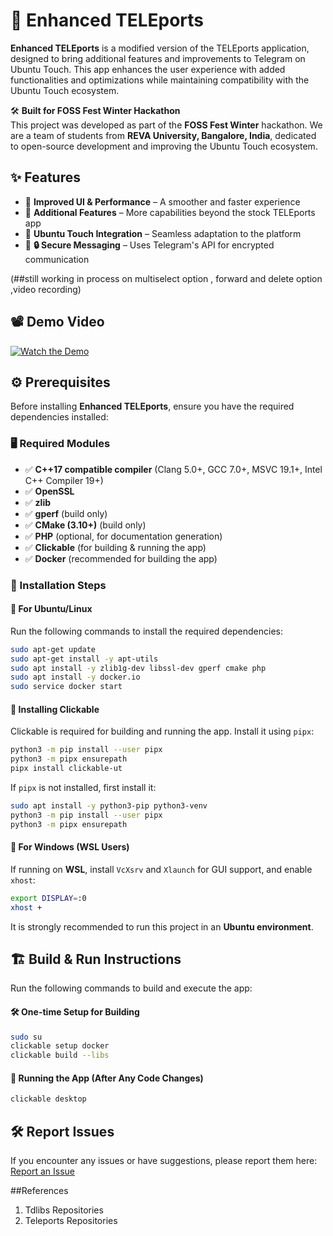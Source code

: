 # 🚀 Enhanced TELEports
**Enhanced TELEports** is a modified version of the TELEports application, designed to bring additional features and improvements to Telegram on Ubuntu Touch. This app enhances the user experience with added functionalities and optimizations while maintaining compatibility with the Ubuntu Touch ecosystem.

🛠️ **Built for FOSS Fest Winter Hackathon**  
This project was developed as part of the **FOSS Fest Winter** hackathon. We are a team of students from **REVA University, Bangalore, India**, dedicated to open-source development and improving the Ubuntu Touch ecosystem.

## ✨ Features
- 🔹 **Improved UI & Performance** – A smoother and faster experience
- 🔹 **Additional Features** – More capabilities beyond the stock TELEports app
- 🔹 **Ubuntu Touch Integration** – Seamless adaptation to the platform
- 🔹 **🔒 Secure Messaging** – Uses Telegram's API for encrypted communication

(##still working in process on multiselect option , forward and delete option ,video recording)

## 📽️ Demo Video
[![Watch the Demo](https://img.youtube.com/vi/kD_YSsya2FQ/0.jpg)](https://youtu.be/kD_YSsya2FQ?si=cjssnk7oqI09fgR5)

## ⚙️ Prerequisites

Before installing **Enhanced TELEports**, ensure you have the required dependencies installed:

### 🖥️ Required Modules
- ✅ **C++17 compatible compiler** (Clang 5.0+, GCC 7.0+, MSVC 19.1+, Intel C++ Compiler 19+)
- ✅ **OpenSSL**
- ✅ **zlib**
- ✅ **gperf** (build only)
- ✅ **CMake (3.10+)** (build only)
- ✅ **PHP** (optional, for documentation generation)
- ✅ **Clickable** (for building & running the app)
- ✅ **Docker** (recommended for building the app)

### 🔧 Installation Steps
#### 🔹 **For Ubuntu/Linux**
Run the following commands to install the required dependencies:
```bash
sudo apt-get update
sudo apt-get install -y apt-utils
sudo apt install -y zlib1g-dev libssl-dev gperf cmake php
sudo apt install -y docker.io
sudo service docker start
```

#### 🔹 **Installing Clickable**
Clickable is required for building and running the app. Install it using `pipx`:
```bash
python3 -m pip install --user pipx
python3 -m pipx ensurepath
pipx install clickable-ut
```
If `pipx` is not installed, first install it:
```bash
sudo apt install -y python3-pip python3-venv
python3 -m pip install --user pipx
python3 -m pipx ensurepath
```

#### 🔹 **For Windows (WSL Users)**
If running on **WSL**, install `VcXsrv` and `Xlaunch` for GUI support, and enable `xhost`:
```bash
export DISPLAY=:0
xhost +
```
It is strongly recommended to run this project in an **Ubuntu environment**.

## 🏗️ Build & Run Instructions
Run the following commands to build and execute the app:

#### 🛠️ **One-time Setup for Building**
```bash
sudo su
clickable setup docker
clickable build --libs
```

#### 🚀 **Running the App (After Any Code Changes)**
```bash
clickable desktop
```

## 🛠️ Report Issues
If you encounter any issues or have suggestions, please report them here: [Report an Issue](https://reportissue.vercel.app/)

##References
1) Tdlibs Repositories
2) Teleports Repositories
